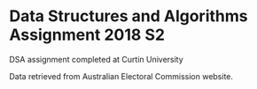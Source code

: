 # Data Structures and Algorithms Assignment 2018 S2
DSA assignment completed at Curtin University

Data retrieved from Australian Electoral Commission website. 
